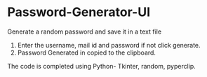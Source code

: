 # Password-Generator-UI
Generate a random password and save it in a text file 
1. Enter the username, mail id and password if not click generate.
2. Password Generated in copied to the clipboard.

The code is completed using Python- Tkinter, random, pyperclip.
